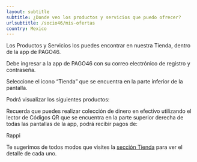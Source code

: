```yaml
---
layout: subtitle
subtitle: ¿Donde veo los productos y servicios que puedo ofrecer?
urlsubtitle: /socio46/mis-ofertas
country: Mexico
---
```

Los Productos y Servicios los puedes encontrar en nuestra Tienda, dentro de la app de PAGO46. 

Debe ingresar a la app de PAGO46 con su correo electrónico de registro y contraseña. 

Seleccione el icono “Tienda” que se encuentra en la parte inferior de la pantalla. 

Podrá visualizar los siguientes productos: 

Recuerda que puedes realizar colección de dinero en efectivo utilizando el lector de Códigos QR que se encuentra en la parte superior derecha  de todas las pantallas de la app, podrá recibir pagos de: 

Rappi

Te sugerimos de todos modos que visites la [sección Tienda](/tienda) para ver el detalle de cada uno.